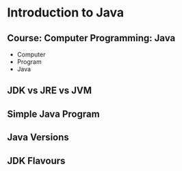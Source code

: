 # Introduction to Java
## Course: Computer Programming: Java
- Computer
- Program
- Java 

## JDK vs JRE vs JVM

## Simple Java Program

## Java Versions

## JDK Flavours
